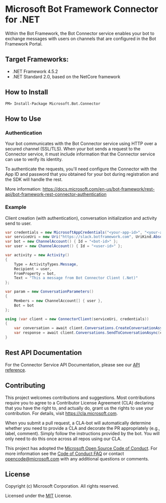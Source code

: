 # Microsoft Bot Framework Connector for .NET

Within the Bot Framework, the Bot Connector service enables your bot to exchange messages with users on channels that are configured in the Bot Framework Portal.

## Target Frameworks:

* .NET Framework 4.5.2
* .NET Standard 2.0, based on the NetCore framework

## How to Install

````
PM> Install-Package Microsoft.Bot.Connector
````

## How to Use

### Authentication
Your bot communicates with the Bot Connector service using HTTP over a secured channel (SSL/TLS). When your bot sends a request to the Connector service, it must include information that the Connector service can use to verify its identity.

To authenticate the requests, you'll need configure the Connector with the App ID and password that you obtained for your bot during registration and the SDK will handle the rest.

More information: https://docs.microsoft.com/en-us/bot-framework/rest-api/bot-framework-rest-connector-authentication

### Example
Client creation (with authentication), conversation initialization and activity send to user.
````C#
var credentials = new MicrosoftAppCredentials("<your-app-id>", "<your-app-password>");
var serviceUri = new Uri("https://slack.botframework.com", UriKind.Absolute);
var bot = new ChannelAccount() { Id = "<bot-id>" };
var user = new ChannelAccount() { Id = "<user-id>" };

var activity = new Activity()
{
    Type = ActivityTypes.Message,
    Recipient = user,
    FromProperty = bot,
    Text = "This a message from Bot Connector Client (.Net)"
};

var param = new ConversationParameters()
{
    Members = new ChannelAccount[] { user },
    Bot = bot
};

using (var client = new ConnectorClient(serviceUri, credentials))
{
    var conversation = await client.Conversations.CreateConversationAsync(param);
    var response = await client.Conversations.SendToConversationAsync(conversation.Id, activity);
}
````

## Rest API Documentation

For the Connector Service API Documentation, please see our [API reference](https://docs.microsoft.com/en-us/Bot-Framework/rest-api/bot-framework-rest-connector-api-reference).

## Contributing

This project welcomes contributions and suggestions.  Most contributions require you to agree to a
Contributor License Agreement (CLA) declaring that you have the right to, and actually do, grant us
the rights to use your contribution. For details, visit https://cla.microsoft.com.

When you submit a pull request, a CLA-bot will automatically determine whether you need to provide
a CLA and decorate the PR appropriately (e.g., label, comment). Simply follow the instructions
provided by the bot. You will only need to do this once across all repos using our CLA.

This project has adopted the [Microsoft Open Source Code of Conduct](https://opensource.microsoft.com/codeofconduct/).
For more information see the [Code of Conduct FAQ](https://opensource.microsoft.com/codeofconduct/faq/) or
contact [opencode@microsoft.com](mailto:opencode@microsoft.com) with any additional questions or comments.

## License

Copyright (c) Microsoft Corporation. All rights reserved.

Licensed under the [MIT](https://github.com/Microsoft/vscode/blob/master/LICENSE.txt) License.